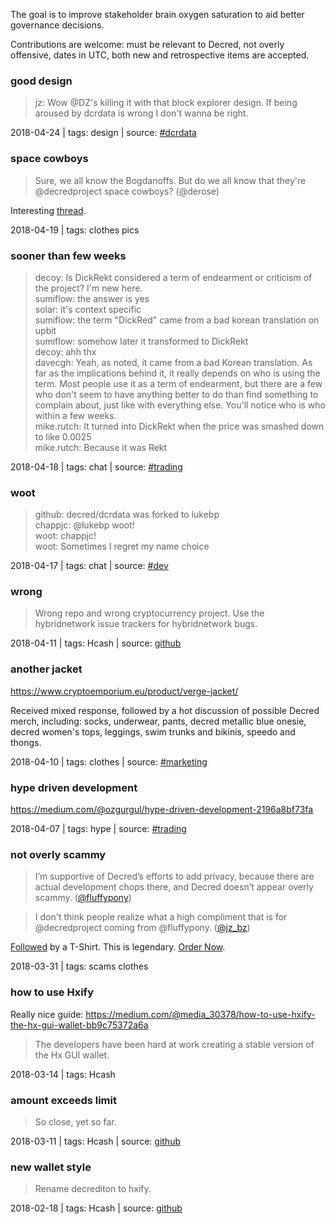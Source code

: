 The goal is to improve stakeholder brain oxygen saturation to aid better governance decisions.

Contributions are welcome: must be relevant to Decred, not overly offensive, dates in UTC, both new and retrospective items are accepted.

### good design

> jz: Wow @DZ's killing it with that block explorer design. If being aroused by dcrdata is wrong I don't wanna be right.

2018-04-24 | tags: design | source: [#dcrdata](https://decred.slack.com/archives/C9FVB2ZU6/p1524506961000076)

### space cowboys

> Sure, we all know the Bogdanoffs. But do we all know that they're @decredproject space cowboys? (@derose)

Interesting [thread](https://twitter.com/derose/status/986974110113845249).

2018-04-19 | tags: clothes pics

### sooner than few weeks

> decoy: Is DickRekt considered a term of endearment or criticism of the project?  I'm new here.\
> sumiflow: the answer is yes\
> solar: it's context specific\
> sumiflow: the term "DickRed" came from a bad korean translation on upbit\
> sumiflow: somehow later it transformed to DickRekt\
> decoy: ahh thx\
> davecgh: Yeah, as noted, it came from a bad Korean translation.  As far as the implications behind it, it really depends on who is using the term.  Most people use it as a term of endearment, but there are a few who don't seem to have anything better to do than find something to complain about, just like with everything else.  You'll notice who is who within a few weeks.\
> mike.rutch: It turned into DickRekt when the price was smashed down to like 0.0025\
> mike.rutch: Because it was Rekt

2018-04-18 | tags: chat | source: [#trading](https://decred.slack.com/archives/C3PBR19L4/p1524020948000211)

### woot

> github: decred/dcrdata was forked to lukebp\
> chappjc: @lukebp woot!\
> woot: chappjc!\
> woot: Sometimes I regret my name choice

2018-04-17 | tags: chat | source: [#dev](https://decred.slack.com/archives/C3PV890MD/p1523927638000132)

### wrong

> Wrong repo and wrong cryptocurrency project. Use the hybridnetwork issue trackers for hybridnetwork bugs.

2018-04-11 | tags: Hcash | source: [github](https://github.com/decred/dcrd/issues/1165)

### another jacket

https://www.cryptoemporium.eu/product/verge-jacket/

Received mixed response, followed by a hot discussion of possible Decred merch, including: socks, underwear, pants, decred metallic blue onesie, decred women's tops, leggings, swim trunks and bikinis, speedo and thongs.

2018-04-10 | tags: clothes | source: [#marketing](https://decred.slack.com/archives/C5HPHMFQF/p1523376370000105)

### hype driven development

https://medium.com/@ozgurgul/hype-driven-development-2196a8bf73fa

2018-04-07 | tags: hype | source: [#trading](https://decred.slack.com/archives/C3PBR19L4/p1523136284000024)

### not overly scammy

> I’m supportive of Decred’s efforts to add privacy, because there are actual development chops there, and Decred doesn’t appear overly scammy. ([@fluffypony](https://twitter.com/fluffypony/status/979983827643838464))

> I don't think people realize what a high compliment that is for @decredproject coming from @fluffypony. ([@jz_bz](https://twitter.com/jz_bz/status/980158995003568129))

[Followed](https://twitter.com/cryptograffiti/status/980160633478901760) by a T-Shirt. This is legendary. [Order Now](https://cryptograffiti.com/collections/mens-shirts/products/not-overly-scammy?variant=12571550777386).

2018-03-31 | tags: scams clothes

### how to use Hxify

Really nice guide: https://medium.com/@media_30378/how-to-use-hxify-the-hx-gui-wallet-bb9c75372a6a

> The developers have been hard at work creating a stable version of the Hx GUI wallet.

2018-03-14 | tags: Hcash

### amount exceeds limit

> So close, yet so far.

2018-03-11 | tags: Hcash | source: [github](https://github.com/decred/testnetfaucet/issues/26)

### new wallet style

> Rename decrediton to hxify.

2018-02-18 | tags: Hcash | source: [github](https://github.com/decred/decrediton/pull/1177)

